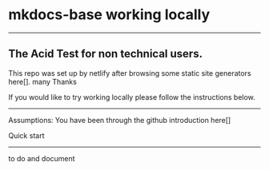 # mkdocs-base working locally
___
## The Acid Test for non technical users. 

This repo was set up by netlify after browsing some static site generators here[]. many Thanks

If you would like to try working locally please follow the instructions below. 

___

Assumptions: You have been through the github introduction here[]

Quick start
___

to do and document







